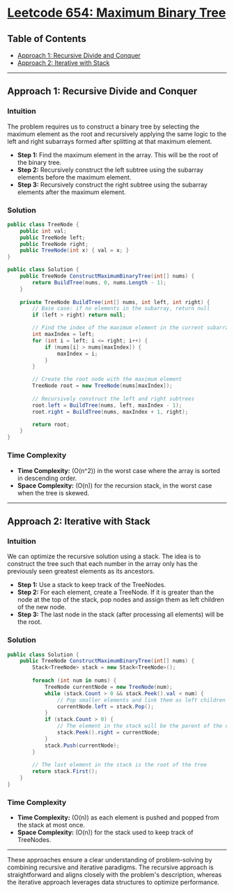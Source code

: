 # [Leetcode 654: Maximum Binary Tree](https://leetcode.com/problems/maximum-binary-tree/)

## Table of Contents
- [Approach 1: Recursive Divide and Conquer](#approach-1-recursive-divide-and-conquer)
- [Approach 2: Iterative with Stack](#approach-2-iterative-with-stack)

---

## Approach 1: Recursive Divide and Conquer

### Intuition

The problem requires us to construct a binary tree by selecting the maximum element as the root and recursively applying the same logic to the left and right subarrays formed after splitting at that maximum element.

- **Step 1:** Find the maximum element in the array. This will be the root of the binary tree.
- **Step 2:** Recursively construct the left subtree using the subarray elements before the maximum element.
- **Step 3:** Recursively construct the right subtree using the subarray elements after the maximum element.

### Solution

```csharp
public class TreeNode {
    public int val;
    public TreeNode left;
    public TreeNode right;
    public TreeNode(int x) { val = x; }
}

public class Solution {
    public TreeNode ConstructMaximumBinaryTree(int[] nums) {
        return BuildTree(nums, 0, nums.Length - 1);
    }
    
    private TreeNode BuildTree(int[] nums, int left, int right) {
        // Base case: if no elements in the subarray, return null
        if (left > right) return null;

        // Find the index of the maximum element in the current subarray
        int maxIndex = left;
        for (int i = left; i <= right; i++) {
            if (nums[i] > nums[maxIndex]) {
                maxIndex = i;
            }
        }

        // Create the root node with the maximum element
        TreeNode root = new TreeNode(nums[maxIndex]);
        
        // Recursively construct the left and right subtrees
        root.left = BuildTree(nums, left, maxIndex - 1);
        root.right = BuildTree(nums, maxIndex + 1, right);

        return root;
    }
}
```

### Time Complexity

- **Time Complexity:** \(O(n^2)\) in the worst case where the array is sorted in descending order.
- **Space Complexity:** \(O(n)\) for the recursion stack, in the worst case when the tree is skewed.

---

## Approach 2: Iterative with Stack

### Intuition

We can optimize the recursive solution using a stack. The idea is to construct the tree such that each number in the array only has the previously seen greatest elements as its ancestors.

- **Step 1:** Use a stack to keep track of the TreeNodes.
- **Step 2:** For each element, create a TreeNode. If it is greater than the node at the top of the stack, pop nodes and assign them as left children of the new node.
- **Step 3:** The last node in the stack (after processing all elements) will be the root.

### Solution

```csharp
public class Solution {
    public TreeNode ConstructMaximumBinaryTree(int[] nums) {
        Stack<TreeNode> stack = new Stack<TreeNode>();
        
        foreach (int num in nums) {
            TreeNode currentNode = new TreeNode(num);
            while (stack.Count > 0 && stack.Peek().val < num) {
                // Pop smaller elements and link them as left children
                currentNode.left = stack.Pop();
            }
            if (stack.Count > 0) {
                // The element in the stack will be the parent of the current node
                stack.Peek().right = currentNode;
            }
            stack.Push(currentNode);
        }
        
        // The last element in the stack is the root of the tree
        return stack.First();
    }
}
```

### Time Complexity

- **Time Complexity:** \(O(n)\) as each element is pushed and popped from the stack at most once.
- **Space Complexity:** \(O(n)\) for the stack used to keep track of TreeNodes.

---

These approaches ensure a clear understanding of problem-solving by combining recursive and iterative paradigms. The recursive approach is straightforward and aligns closely with the problem's description, whereas the iterative approach leverages data structures to optimize performance.

